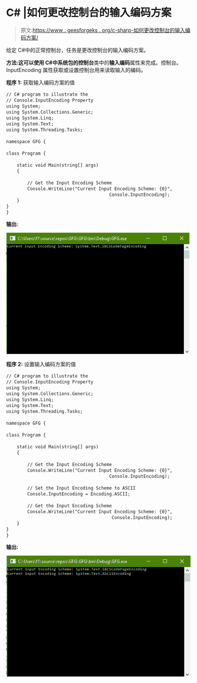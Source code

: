 # C# |如何更改控制台的输入编码方案

> 原文:[https://www . geesforgeks . org/c-sharp-如何更改控制台的输入编码方案/](https://www.geeksforgeeks.org/c-sharp-how-to-change-the-input-encoding-scheme-of-the-console/)

给定 C#中的正常控制台，任务是更改控制台的输入编码方案。

**方法:**这可以使用 C#中系统包的**控制台**类中的**输入编码**属性来完成。控制台。InputEncoding 属性获取或设置控制台用来读取输入的编码。

**程序 1:** 获取输入编码方案的值

```
// C# program to illustrate the
// Console.InputEncoding Property
using System;
using System.Collections.Generic;
using System.Linq;
using System.Text;
using System.Threading.Tasks;

namespace GFG {

class Program {

    static void Main(string[] args)
    {

        // Get the Input Encoding Scheme
        Console.WriteLine("Current Input Encoding Scheme: {0}",
                                       Console.InputEncoding);
    }
}
}
```

**输出:**

![](img/044ce1a020fa8261b0abb125dc59efbe.png)

**程序 2:** 设置输入编码方案的值

```
// C# program to illustrate the
// Console.InputEncoding Property
using System;
using System.Collections.Generic;
using System.Linq;
using System.Text;
using System.Threading.Tasks;

namespace GFG {

class Program {

    static void Main(string[] args)
    {

        // Get the Input Encoding Scheme
        Console.WriteLine("Current Input Encoding Scheme: {0}",
                                       Console.InputEncoding);

        // Set the Input Encoding Scheme to ASCII
        Console.InputEncoding = Encoding.ASCII;

        // Get the Input Encoding Scheme
        Console.WriteLine("Current Input Encoding Scheme: {0}",
                                        Console.InputEncoding);
    }
}
}
```

**输出:**

![](img/ad595c84b74d41f9d122bec29dc0f1b5.png)